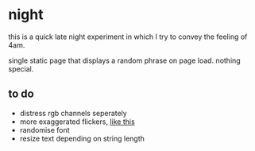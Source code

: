 # night

this is a quick late night experiment in which I try to convey the feeling of 4am.

single static page that displays a random phrase on page load. nothing special.

## to do

- distress rgb channels seperately
- more exaggerated flickers, [like this](https://67.media.tumblr.com/5f44e4d672dd5cba2ca6aa5764902ff1/tumblr_mxxtq4yFwO1t76qq2o1_500.gif)
- randomise font
- resize text depending on string length